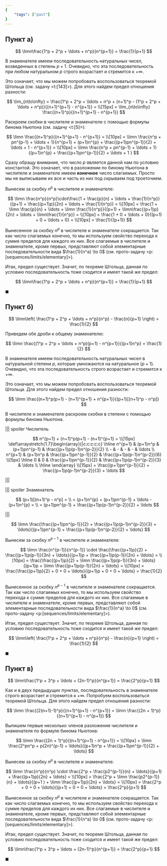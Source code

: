 ```yaml
---
{
    "tags": ["past"]
}
---
```


## Пункт а)

$$ \limn\frac{1^p + 2^p + \ldots + n^p}{n^{p+1}} = \frac{1}{p+1} $$

В знаменателе имеем последовательность натуральных чисел, возведенных в степень $p+1$. Очевидно, что эта последовательность при любом натуральном $p$ строго возрастает и стремится к $+\infty$.

Это означает, что мы можем попробовать воспользоваться теоремой Штольца (см. задачу <t:[143]>). Для этого найдем предел отношения разности:

$$
    \lim_{n\to\infty} = \frac{1^p + 2^p + \ldots + n^p + (n+1)^p - (1^p + 2^p + \ldots + n^p)}{(n+1)^{p+1} - n^{p+1}} = \\[15px] = \lim_{n\to\infty} \frac{(n+1)^p}{(n+1)^{p+1} - n^{p+1}}
$$

Раскроем скобки в числителе и знаменателе с помощью формулы бинома Ньютона (см. задачу <t:[5]>):

$$
	\limn \frac{(n+1)^p}{(n+1)^{p+1} - n^{p+1}} =
    \\[10px]
    = \limn \frac{n^p + pn^{p-1} + \ldots + 1}{n^{p+1} + (p+1)n^{p} + \frac{(p+1)pn^{p-1}}{2} + \ldots + 1 - n^{p+1}} =
    \\[10px]
    = \limn \frac{n^p + pn^{p-1} + \ldots + 1}{(p+1)n^{p} + \frac{(p+1)pn^{p-1}}{2} + \ldots + 1 }
$$

Сразу обращу внимание, что число $p$ является данной нам по условию константой. Это означает, что в разложении по биному Ньютона в числителе и знаменателе имеем **конечное** число слагаемых. Просто мы не выписываем их все и часть из них под скрываем под троеточием.

Вынесем за скобку $n^{p}$ в числителе и знаменателе:

$$
	\limn \frac{n^p}{n^p}\cdot\frac{1 + \frac{p}{n} + \ldots + \frac{1}{n^p}}{(p+1) + \frac{(p+1)p}{2n} + \ldots + \frac{1}{n^p}} =
    \\[10px]
    = \frac{1 + \limn \frac{p}{n} + \ldots + \limn \frac{1}{n^p}}{(p+1) + \limn\frac{(p+1)p}{2n} + \ldots + \limn\frac{1}{n^p}} =
    \\[10px]
    = \frac{1 + 0 + \ldots + 0}{(p+1) + 0 + \ldots + 0} =
    \\[10px]
    = \frac{1}{(p+1)}
$$

Вынесенное за скобку $n^{p}$ в числителе и знаменателе сокращается. Так как число слагаемых конечно, то мы используем свойство перехода к сумме пределов для каждого их них. Все слагаемые в числителе и знаменателе, кроме первых, представляют собой элементарные последовательности вида $\frac{1}{n^a} \to 0$ (см. прото-задачу <p:[sequences/limits/elementary]>).

Итак, предел существует. Значит, по теореме Штольца, данная по условию последовательность тоже сходится и имеет такой же предел:

$$ \limn\frac{1^p + 2^p + \ldots + n^p}{n^{p+1}} = \frac{1}{p+1} $$

$\blacksquare$

## Пункт б)

$$ \limn\left( \frac{1^p + 2^p + \ldots + n^p}{n^p} - \frac{n}{p+1} \right) = \frac{1}{2} $$

Приведем обе дроби к общему знаменателю:

$$ \limn \frac{(1^p + 2^p + \ldots + n^p)(p+1) - n^{p+1}}{(p+1)n^p} = \frac{1}{2} $$

В знаменателе имеем последовательность натуральных чисел в натуральной степени $p$, которые умножаются на натуральное $(p+1)$. Очевидно, что эта последовательность строго возрастает и стремится к $+\infty$.

Это означает, что мы можем попробовать воспользоваться теоремой Штольца. Для этого найдем предел отношения разности:

$$ \limn \frac{(n+1)^p(p+1) - (n+1)^{p+1} + n^{p+1}}{(p+1)[(n+1)^p - n^p]} $$

В числителе и знаменателе раскроем скобки в степени с помощью формулы бинома Ньютона.

||| spoiler Числитель

$$
	n^{p+1} + (n+1)^p(p+1) - (n+1)^{p+1} =
    \\[15px]
    \def\arraystretch{1.7}\begin{array}{|c:c:c:c:c}
    	\hline
    	n^{p+1} & (p+1)n^p & (p+1)pn^{p-1} & \frac{(p+1)p(p-1)n^{p-2}}{2}
        \\
        - & - & - & - & \ldots
        \\
        n^{p+1} & (p+1)n^p & \frac{(p+1)pn^{p-1}}{2} & \frac{(p+1)p(p-1)n^{p-2}}{6}
        \\[5px]  \hline
        0 & 0 & \frac{(p+1)pn^{p-1}}{2} & \frac{(p+1)p(p-1)n^{p-2}}{3} & \ldots
        \\ \hline
    \end{array}
    \\[15px]
    = \frac{(p+1)pn^{p-1}}{2} + \frac{(p+1)p(p-1)n^{p-2}}{3} + \ldots
$$

|||

||| spoiler Знаменатель

$$
	(p+1)[(n+1)^p - n^p] =
    \\
	= (p+1)n^{p} + (p+1)pn^{p-1} + \ldots - (p+1)n^{p} =
    \\
    = (p+1)pn^{p-1} + \frac{(p+1)p(p-1)n^{p-2}}{2} + \ldots
$$

|||

$$ \limn \frac{\frac{(p+1)pn^{p-1}}{2} + \frac{(p+1)p(p-1)n^{p-2}}{3} + \ldots}{(p+1)pn^{p-1} + \frac{(p+1)p(p-1)n^{p-2}}{2} + \ldots} $$

Вынесем за скобку $n^{p-1}$ в числителе и знаменателе:

$$ \limn \frac{n^{p-1}}{n^{p-1}} \cdot \frac{\frac{(p+1)p}{2} + \frac{(p+1)p(p-1)}{3n} + \ldots}{(p+1)p + \frac{(p+1)p(p-1)}{2n} + \ldots} = \\[10px] = \frac{\frac{(p+1)p}{2}  + \limn \frac{(p+1)p(p-1)}{3n} + \ldots}{(p+1)p + \limn \frac{(p+1)p(p-1)}{2n} + \ldots} = \\[10px] = \frac{\frac{(p+1)p}{2} + 0 + 0 + \ldots}{(p+1)p + 0 + 0 + \ldots} = \frac{1}{2} $$

Вынесенное за скобку $n^{p-1}$ в числителе и знаменателе сокращается. Так как число слагаемых конечно, то мы используем свойство перехода к сумме пределов для каждого их них. Все слагаемые в числителе и знаменателе, кроме первых, представляют собой элементарные последовательности вида $\frac{1}{n^a} \to 0$ (см. прото-задачу <p:[sequences/limits/elementary]>).

Итак, предел существует. Значит, по теореме Штольца, данная по условию последовательность тоже сходится и имеет такой же предел:

$$ \limn\left( \frac{1^p + 2^p + \ldots + n^p}{n^p} - \frac{n}{p+1} \right) = \frac{1}{2} $$

$\blacksquare$

## Пункт в)

$$ \limn\frac{1^p + 3^p + \ldots + (2n-1)^p}{n^{p+1}} = \frac{2^p}{p+1} $$

Как и в двух предыдущих пунктах, последовательность в знаменателе строго возрастает и стремится к $+\infty$. Попробуем воспользоваться теоремой Штольца. Для этого найдем предел отношения разности:

$$ \limn \frac{(2(n+1)-1)^p}{(n+1)^{p+1} - n^{p+1}} = \limn \frac{(2n + 1)^p}{(n+1)^{p+1} - n^{p+1}} $$

Выпишем первые несколько членов разложения числителя и знаменателя по формуле бинома Ньютона:

$$ \limn \frac{(2n + 1)^p}{(n+1)^{p+1} - n^{p+1}} = \\[10px] = \limn \frac{2^pn^p + p(2n)^{p-1} + \ldots}{(p+1)n^p + \frac{(p+1)pn^{p-1}}{2} + \ldots} $$

Вынесем за скобку $n^{p}$ в числителе и знаменателе:

$$ \limn \frac{n^p}{n^p} \cdot \frac{2^p + \frac{p2^{p-1}}{n} + \ldots}{(p+1) + \frac{(p+1)p}{2n} + \ldots} = \\[10px] = \frac{2^p + \limn \frac{p2^{p-1}}{n} + \ldots}{(p+1 ) + \limn \frac{(p+1)p}{2n} + \ldots} = \\[10px] = \frac{2^p + 0 + 0 + \ldots}{(p+1) + 0 + 0 + \ldots} = \frac{2^p}{p+1} $$

Вынесенное за скобку $n^{p}$ в числителе и знаменателе сокращается. Так как число слагаемых конечно, то мы используем свойство перехода к сумме пределов для каждого их них. Все слагаемые в числителе и знаменателе, кроме первых, представляют собой элементарные последовательности вида $\frac{1}{n^a} \to 0$ (см. прото-задачу <p:[sequences/limits/elementary]>).

Итак, предел существует. Значит, по теореме Штольца, данная по условию последовательность тоже сходится и имеет такой же предел:

$$ \limn\frac{1^p + 3^p + \ldots + (2n-1)^p}{n^{p+1}} = \frac{2^p}{p+1} $$

$\blacksquare$